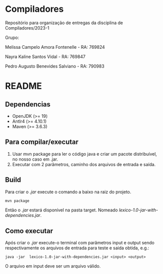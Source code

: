 # Compiladores
Repositório para organização de entregas da disciplina de Compiladores/2023-1

Grupo:

Melissa Campelo Amora Fontenelle - RA: 769824

Nayra Kaline Santos Vidal - RA: 769847

Pedro Augusto Benevides Salviano - RA: 790983

# README

## Dependencias
- OpenJDK (>= 19)
- Antlr4 (>= 4.10.1)
- Maven (>= 3.6.3)

## Para compilar/executar
1. Usar mvn package para ler o código java e criar um pacote distribuível, no nosso caso em .jar.
2. Executar com 2 parâmetros, caminho dos arquivos de entrada e saída.

## Build
Para criar o *.jar* execute o comando a baixo na raiz do projeto.
```bash
mvn package
```
Então o *.jar* estará disponível na pasta target.
Nomeado *lexico-1.0-jar-with-dependencies.jar*. 

## Como executar
Após criar o *.jar* execute-o terminal com parâmetros input e output sendo respectivamente os arquivos de entrada para teste e saida 
obtida, e.g.:
```
java -jar  lexico-1.0-jar-with-dependencies.jar <input> <output>
```
O arquivo em input deve ser um arquivo válido.